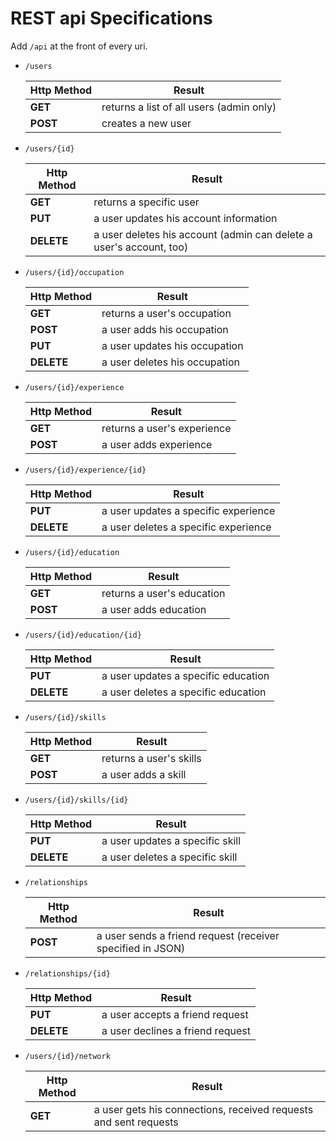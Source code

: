 # REST api Specifications

Add ```/api``` at the front of every uri.

* ```/users```

    | Http Method | Result                                   |
    | ----------- | ---------------------------------------- |
    | **GET**     | returns a list of all users (admin only) |
    | **POST**    | creates a new user                       |

* ```/users/{id}```

    | Http Method | Result                                                              |
    | ----------- | ------------------------------------------------------------------- |
    | **GET**     | returns a specific user                                             |
    | **PUT**     | a user updates his account information                              |
    | **DELETE**  | a user deletes his account (admin can delete a user's account, too) |

* ```/users/{id}/occupation```

    | Http Method | Result                        |
    | ----------- | ----------------------------- |
    | **GET**     | returns a user's occupation   |
    | **POST**    | a user adds his occupation    |
    | **PUT**     | a user updates his occupation |
    | **DELETE**  | a user deletes his occupation |

* ```/users/{id}/experience```

    | Http Method | Result                        |
    | ----------- | ----------------------------- |
    | **GET**     | returns a user's experience   |
    | **POST**    | a user adds experience        |

* ```/users/{id}/experience/{id}```

    | Http Method | Result                               |
    | ----------- | ------------------------------------ |
    | **PUT**     | a user updates a specific experience |
    | **DELETE**  | a user deletes a specific experience |

* ```/users/{id}/education```

    | Http Method | Result                       |
    | ----------- | ---------------------------- |
    | **GET**     | returns a user's education   |
    | **POST**    | a user adds education        |

* ```/users/{id}/education/{id}```

    | Http Method | Result                              |
    | ----------- | ----------------------------------- |
    | **PUT**     | a user updates a specific education |
    | **DELETE**  | a user deletes a specific education |

* ```/users/{id}/skills```

    | Http Method | Result                    |
    | ----------- | ------------------------- |
    | **GET**     | returns a user's skills   |
    | **POST**    | a user adds a skill       |

* ```/users/{id}/skills/{id}```

    | Http Method | Result                          |
    | ----------- | ------------------------------- |
    | **PUT**     | a user updates a specific skill |
    | **DELETE**  | a user deletes a specific skill |

* ```/relationships```

    | Http Method | Result                                                     |
    | ----------- | ---------------------------------------------------------- |
    | **POST**    | a user sends a friend request (receiver specified in JSON) |

* ```/relationships/{id}```

    | Http Method | Result                           |
    | ----------- | -------------------------------- |
    | **PUT**     | a user accepts a friend request  |
    | **DELETE**  | a user declines a friend request |

* ```/users/{id}/network```

    | Http Method | Result                                                           |
    | ----------- | ---------------------------------------------------------------- |
    | **GET**     | a user gets his connections, received requests and sent requests |
